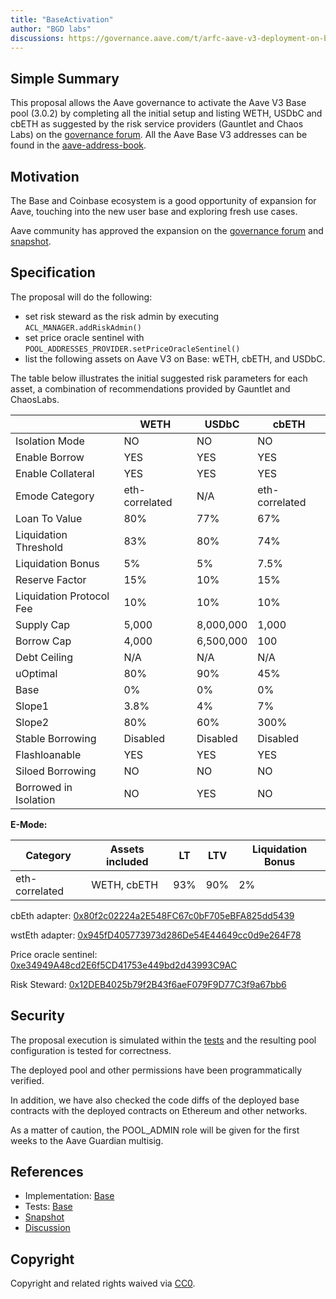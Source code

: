 ```yaml
---
title: "BaseActivation"
author: "BGD labs"
discussions: https://governance.aave.com/t/arfc-aave-v3-deployment-on-base/13708
---
```


## Simple Summary

This proposal allows the Aave governance to activate the Aave V3 Base pool (3.0.2) by completing all the initial setup and listing WETH, USDbC and cbETH as suggested by the risk service providers (Gauntlet and Chaos Labs) on the [governance forum](https://governance.aave.com/t/arfc-aave-v3-deployment-on-base/13708/10). All the Aave Base V3 addresses can be found in the [aave-address-book](https://github.com/bgd-labs/aave-address-book/blob/main/src/AaveV3Base.sol).

## Motivation

The Base and Coinbase ecosystem is a good opportunity of expansion for Aave, touching into the new user base and exploring fresh use cases.

Aave community has approved the expansion on the [governance forum](https://governance.aave.com/t/arfc-aave-v3-deployment-on-base/13708) and [snapshot](https://snapshot.org/#/aave.eth/proposal/0xa8b018962096aa1fc22446a395d4298ebb6ca10094f35d072fbb02048e3b5eab).

## Specification

The proposal will do the following:

- set risk steward as the risk admin by executing `ACL_MANAGER.addRiskAdmin()`
- set price oracle sentinel with `POOL_ADDRESSES_PROVIDER.setPriceOracleSentinel()`
- list the following assets on Aave V3 on Base: wETH, cbETH, and USDbC.

The table below illustrates the initial suggested risk parameters for each asset, a combination of recommendations provided by Gauntlet and ChaosLabs.

|                          | WETH           | USDbC     | cbETH          |
| ------------------------ | -------------- | --------- | -------------- |
| Isolation Mode           | NO             | NO        | NO             |
| Enable Borrow            | YES            | YES       | YES            |
| Enable Collateral        | YES            | YES       | YES            |
| Emode Category           | eth-correlated | N/A       | eth-correlated |
| Loan To Value            | 80%            | 77%       | 67%            |
| Liquidation Threshold    | 83%            | 80%       | 74%            |
| Liquidation Bonus        | 5%             | 5%        | 7.5%           |
| Reserve Factor           | 15%            | 10%       | 15%            |
| Liquidation Protocol Fee | 10%            | 10%       | 10%            |
| Supply Cap               | 5,000          | 8,000,000 | 1,000          |
| Borrow Cap               | 4,000          | 6,500,000 | 100            |
| Debt Ceiling             | N/A            | N/A       | N/A            |
| uOptimal                 | 80%            | 90%       | 45%            |
| Base                     | 0%             | 0%        | 0%             |
| Slope1                   | 3.8%           | 4%        | 7%             |
| Slope2                   | 80%            | 60%       | 300%           |
| Stable Borrowing         | Disabled       | Disabled  | Disabled       |
| Flashloanable            | YES            | YES       | YES            |
| Siloed Borrowing         | NO             | NO        | NO             |
| Borrowed in Isolation    | NO             | YES       | NO             |

**E-Mode:**

| Category       | Assets included | LT  | LTV | Liquidation Bonus |
| -------------- | --------------- | --- | --- | ----------------- |
| eth-correlated | WETH, cbETH     | 93% | 90% | 2%                |

cbEth adapter: [0x80f2c02224a2E548FC67c0bF705eBFA825dd5439](https://basescan.org/address/0x80f2c02224a2e548fc67c0bf705ebfa825dd5439)

wstEth adapter: [0x945fD405773973d286De54E44649cc0d9e264F78](https://basescan.org/address/0x945fd405773973d286de54e44649cc0d9e264f78)

Price oracle sentinel: [0xe34949A48cd2E6f5CD41753e449bd2d43993C9AC](https://basescan.org/address/0xe34949A48cd2E6f5CD41753e449bd2d43993C9AC)

Risk Steward: [0x12DEB4025b79f2B43f6aeF079F9D77C3f9a67bb6](https://basescan.org/address/0x12DEB4025b79f2B43f6aeF079F9D77C3f9a67bb6)

## Security

The proposal execution is simulated within the [tests](https://github.com/bgd-labs/aave-v3-basenet-proposal/blob/main/tests/AaveV3_BaseActivation.t.sol) and the resulting pool configuration is tested for correctness.

The deployed pool and other permissions have been programmatically verified.

In addition, we have also checked the code diffs of the deployed base contracts with the deployed contracts on Ethereum and other networks.

As a matter of caution, the POOL_ADMIN role will be given for the first weeks to the Aave Guardian multisig.

## References

- Implementation: [Base](https://github.com/bgd-labs/aave-v3-basenet-proposal/blob/main/src/contracts/AaveV3_BaseActivation.sol)
- Tests: [Base](https://github.com/bgd-labs/aave-v3-basenet-proposal/blob/main/tests/AaveV3_BaseActivation.t.sol)
- [Snapshot](https://snapshot.org/#/aave.eth/proposal/0xa8b018962096aa1fc22446a395d4298ebb6ca10094f35d072fbb02048e3b5eab)
- [Discussion](https://governance.aave.com/t/arfc-aave-v3-deployment-on-base/13708)

## Copyright

Copyright and related rights waived via [CC0](https://creativecommons.org/publicdomain/zero/1.0/).
